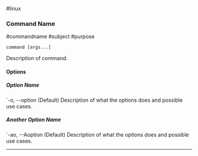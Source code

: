 #linux 
### Command Name
#commandname #subject #purpose 

`command [args...]`

Description of command.

#### Options

##### Option Name
`-o, --option
(Default) Description of what the options does and possible use cases.

##### Another Option Name
`-ao, --Aoption
(Default) Description of what the options does and possible use cases.

---